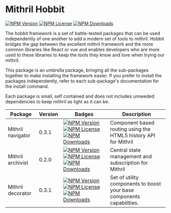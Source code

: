 # Mithril Hobbit

[![NPM Version](https://img.shields.io/npm/v/mithril-hobbit.svg)](https://www.npmjs.com/package/mithril-hobbit) [![NPM License](https://img.shields.io/npm/l/mithril-hobbit.svg)](https://www.npmjs.com/package/mithril-hobbit) [![NPM Downloads](https://img.shields.io/npm/dm/mithril-hobbit.svg)](https://www.npmjs.com/package/mithril-hobbit)

The hobbit framework is a set of battle-tested packages that can be used independently of one another to add a modern set of tools to mithril. Hobbit bridges the gap between the excellent mithril framework and the more common libraries like React or vue and enables developers who are more used to these libraries to keep the tools they know and love when trying our mithril.

This package is an umbrella package, bringing all the sub-packages together to make installing the framework easier. If you prefer to install the packages independently, refer to each sub-package's documentation for the install command.

Each package is small, self contained and does not includes unneeded dependencies to keep mithril as light as it can be.

| Package           | Version | Badges                                                                                                                                                                                                                                                                                                                                                                                                         | Description                                                           |
|-------------------|---------|----------------------------------------------------------------------------------------------------------------------------------------------------------------------------------------------------------------------------------------------------------------------------------------------------------------------------------------------------------------------------------------------------------------|-----------------------------------------------------------------------|
| Mithril navigator | 0.3.1   | [![NPM Version](https://img.shields.io/npm/v/mithril-hobbit-navigator.svg)](https://www.npmjs.com/package/mithril-hobbit-navigator) [![NPM License](https://img.shields.io/npm/l/mithril-hobbit-navigator.svg)](https://www.npmjs.com/package/mithril-hobbit-navigator) [![NPM Downloads](https://img.shields.io/npm/dm/mithril-hobbit-navigator.svg)](https://www.npmjs.com/package/mithril-hobbit-navigator) | Component based routing using the HTML5 history API for Mithril       |
| Mithril archivist | 0.2.0   | [![NPM Version](https://img.shields.io/npm/v/mithril-hobbit-archivist.svg)](https://www.npmjs.com/package/mithril-hobbit-archivist) [![NPM License](https://img.shields.io/npm/l/mithril-hobbit-archivist.svg)](https://www.npmjs.com/package/mithril-hobbit-archivist) [![NPM Downloads](https://img.shields.io/npm/dm/mithril-hobbit-archivist.svg)](https://www.npmjs.com/package/mithril-hobbit-archivist) | Central state management and subscription for Mithril                 |
| Mithril decorator | 0.3.1   | [![NPM Version](https://img.shields.io/npm/v/mithril-hobbit-decorator.svg)](https://www.npmjs.com/package/mithril-hobbit-decorator) [![NPM License](https://img.shields.io/npm/l/mithril-hobbit-decorator.svg)](https://www.npmjs.com/package/mithril-hobbit-decorator) [![NPM Downloads](https://img.shields.io/npm/dm/mithril-hobbit-decorator.svg)](https://www.npmjs.com/package/mithril-hobbit-decorator) | Set of utility components to boost your base components capabilities. |